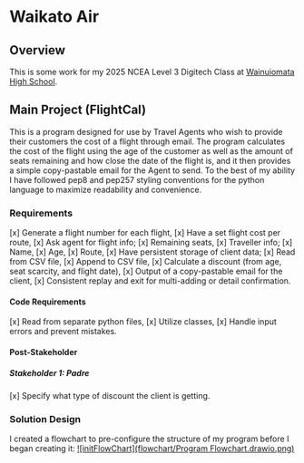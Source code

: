 # Waikato Air

## Overview

This is some work for my 2025 NCEA Level 3 Digitech Class at [Wainuiomata High School](https://wainuiomatahigh.school.nz/).

## Main Project (FlightCal)

This is a program designed for use by Travel Agents who wish to provide their customers the cost of a flight through email. The program calculates the cost of the flight using the age of the customer as well as the amount of seats remaining and how close the date of the flight is, and it then provides a simple copy-pastable email for the Agent to send.
To the best of my ability I have followed pep8 and pep257 styling conventions for the python language to maximize readability and convenience.

### Requirements

[x] Generate a flight number for each flight,
[x] Have a set flight cost per route,
[x] Ask agent for flight info;
    [x] Remaining seats,
    [x] Traveller info;
        [x] Name,
        [x] Age,
    [x] Route,
[x] Have persistent storage of client data;
    [x] Read from CSV file,
    [x] Append to CSV file,
[x] Calculate a discount (from age, seat scarcity, and flight date),
[x] Output of a copy-pastable email for the client,
[x] Consistent replay and exit for multi-adding or detail confirmation.

#### Code Requirements

[x] Read from separate python files,
[x] Utilize classes,
[x] Handle input errors and prevent mistakes.

#### Post-Stakeholder

##### Stakeholder 1: Padre
[x] Specify what type of discount the client is getting.

### Solution Design

I created a flowchart to pre-configure the structure of my program before I began creating it:
[![initFlowChart](flowchart/Program Flowchart.drawio.png)](https://viewer.diagrams.net/?tags=%7B%7D&lightbox=1&highlight=0000FF&edit=_blank&layers=1&nav=1&title=Program%20Flowchart.drawio&dark=auto#R%3Cmxfile%3E%3Cdiagram%20name%3D%22Page-1%22%20id%3D%22WkENpaIAz4KM4MTKUci-%22%3E7R1bc5u4%2Btd4zu6DPUggLo9J3HY729ukZ9vdpzPExjYttlzASby%2F%2FkiAMEjYKDYgudM%2BNCAQhu9%2B06eRebd%2BfhP729V7PA%2BiETTmzyNzOoIQmtAhf%2BjIPh8BruvmI8s4nBdjh4HP4b9BMWgUo7twHiS1G1OMozTc1gdneLMJZmltzI9j%2FFS%2FbYGj%2Bq9u%2FWUgDHye%2BZE4%2BjWcp6t81EXGYfyPIFyu2C8Do7iy9tnNxUCy8uf4qTJkvhqZdzHGaX60fr4LIgo9Bpd83usjV8sXi4NNKjPB%2BmF881%2FZyy%2F4%2FR8W%2BPYl%2FGC44%2BIpj360Kz74LgrpA6ExDVI%2FjJLi5dM9gwj5ji09nO2jcDMPYnNk3j6twjT4vPVn9MITIQUytkrXETkD5PAB78id83cP5YA%2F%2B76M6ejHXUoeExTjSY5%2FgMix%2BH3sZYM4DZ4rQ8X3vgnwOkjjPbmluDr2GBkV5OeZxfnTAZclxlYVPLrFmF%2BQz7J89gHC5KAA8gsADgWAv46yn%2F05AI4Q0gzgtikANJgTFi9OcZyu8BJv%2FOjVYfQ2zuFHrhvk7HDPO4y3BeS%2BBWm6L%2BSVv0txHQHBc5j%2BXTn%2Bhz5qgoqz6XPx5OxkXzn5FMQh%2Be4gZmMbAoO%2FqyeVJ9HTw6OyM%2Faso7hM8C6eBSfgVYAr9eNlkJ64D9n5jRSYJ0kjDiI%2FDR%2Fr8rR7NDvaoPkokqFTUsD14NnWC8%2BmID9vMf4ebpY%2FiQCFhm4ayxIg%2FsFfB0eBTD7fj6IgwsvYXxOgbCuUXrtWYYE2bCzC54DZhqAr0wDWAW1bDYCGDYC2%2BwI0w7QGImwCW1RVKa6KO0uJ1Zu8QpLyinkc3cmrbOpNHPv7yg1bHG7SpPLkT3SgQl%2B2w9FXoTBfS0%2Fg7Xl%2BgolOTiAH%2BUsfKLL8%2BvOJFAnS4GZ5%2FcLANXQTBo4A509xSCAC7Silamfrb2ogt3%2FsqCN5O8MRJkC8oQS%2BfPB%2FI%2B9HXsDg%2FvyewY14w5t0vPDXYbTPp6zxBic55MvruYajV43tcz5OwJqOfeK3bPILCeHKtHKJIm28xvNi3gYXWDy8Jjla5n8RHz1ABEp0NPOMyzMGNZTBjYxM6TFFCaKAQgTYbfeC8l5GLWc9Bh4ek2OnvHK4kOOlvJCzAz2tMwQZqbCEcP1T9VKVLeidGUjpeMYadARkpwf2OIxV3jjnCRmYlJdKcBwYB1HWOdxZgZ%2BxP4y7leGckZqnFAxVXrQr1whjlePLyu%2FzyMpOS4ydxqD5C4McBiF123XEYDZYlwTFfYLIyAUjEba5bGTy5co1E%2BTMVEe5ZoK2SjOVmaJSARVmpYKhnGpP1khFWjnVnmjUPRJP2n%2BgItD4HPjpcaf6WhjJdB3NGAlYShlp4qCRTNTqpL8HemMlFrlv5SVgasVL7L0rzPQxDpfh5uo5yOKcJFDGqtSxEFLLQmdxkDMUB7F86bVxkJiUnAZJGm7Ib%2BPrZyPo1FNkOrARFCD%2BJtgEsZ9S%2FV8mKD%2Fs1g%2FUleEQUOenFoh2AUEbchA0kHIIuleoy4eyioFsrkmT0C20HI6%2BzJZQbElYZ89wnAGCt5ZidQn11peyZNq993YenZpGnU5dt4XoLC5jwE3oh%2BiAmLKdUu27pklUaNzjXSomEAbXKaZJk%2FN1HnaUaxW1oZbzzFsXSfPr2JqY5c18ScQQjNw1H1%2BGbaUlLJx0BnLoBtKoBj0gWjrcphWey4JQDbhaEs0V61Amy98xmh1JNOvlxpafpzxOLo1kYEmjuR%2FJbUliGuiFaXh9glstR8sW83SO5%2FMMbYcrzXHavDuX9%2B7MAQxtqLTS%2Bdx8woucu64NRXidBsSvYFO7c66gUPAypIqVdXd4TSGQeaC09ML4L059%2BqAiI2v8luwe0tif0bj47wJNDO5DI4uTespTrFAso7vzo9kuyiPb0zCZESCl6kFnunXQqS9AhJ5KIfOidTNHYw%2FDG7BQma9ynmXjcWTntBg23P0uaLkfsCKH5gn9GELmVRZWDBTlNqUXeGmlHk21qYuaOJJeHDGUzSONU0sTqePw6TIXtcgdfnHEEOkyU2n4%2FdwFObrJEU8PmrOtl9IcP4M59ccX5EDn1ISeiFSpM3imnaYbjQJNAk02X0fAlnoeJ1J%2BhtlmkkGATs7oiUw1ciec66VTQxM6dXk6BW3ClJ8B24oVTF5gwyGqFSzFSVita7Ll7UzNmgaIJShvAkprbzcLTP4sYrwmf%2F5KdKhu5HMHGtShME6swE%2BAEyvDXUTB8w1tvJTR3bw4nM4iP0nCWR1cHGyLzwM5ybK6WzSB1inQttJYBWyoAWps7GUis0HCAUEmcvjI%2BauYd1JY8pX2AHGPyjlQeFRnUhAKCP96w5bYheXiOnR772%2FmGe8QQ2Vs0tcu5qBpZUVeeHQ5nvraYdBUO2yjIblLlE4EssWiEQpHumSbjFSL4A%2FgnYePDLr3wSIgsKHLS404L6sz5mGWHfAzICxwTAGYLyQ3COqoLC9yCgnNKUwqSKs8WD3agOC9NQnFJvbuD21iY5QehGLnwaR23S0bmh5IrkIgVmZ6Hht6sWwFtszj%2BpavtkA7hzZwfkM97LUtcnE4DaY%2BFWipiZMMUm8zfP3CMcOFW61e9lVpYdOXO6D8D7V5k8hApyb01CxHbQngAJWeR0myvdRPtniX6RFNfEn23hXR%2FTlrfwONT3HRFOSotQTapbEfz5jjcxLAL1m4y8Veyua6ymwnpLhUTWfGYIhoZ4zOpfplOBWDBDfJ9zKsYnxd%2BZRJ0lVA3%2Bmrn4nnlIZfpvgEywzkYFh2XT%2BYTTwyqMGClFYxgIs5pL8wJCP89iIbTapsTMerERdqySTyTUBfej8w21KVfMM7fkZP9pBY4%2FgO086th6bjfuo3kv07%2FyGIOE2ZN6CbzsjUzM%2Bh7B7O%2FOimuLAO5%2FOcK4Ik%2FDfrZpOTXoEw8nB0S0MpTcR4kicFwVI2oC9%2BZVTt8d4ocIyJZbLeukzmjDpxmG3PrD22rBdmz8CLRRL04teyoIx6mXVe2VWPWl1WZjmdp07OlFmch2W1tiPlJoxbl8CbJyf0I4KchuYiYbKNMuBcixhibNaJGGLSgTkHlwmhPY%2Fc%2FoWOq3Y5RFXoaNeQTlrsuP2UabXntizTmyDoWQA4tuUYyLXrj%2Bw5EuuJXst7f0M3hbkeccAY4HJxYEyA69SNEtSJUcLEChMPXLi9P%2BHAGKAartlG4clwzQqvH3bJQH4n4tMRVlM7KKMhIdnflimK28Q4Z4VnBmtEb0uKVLvzauvL4glizukuDvKFUK%2FWfhiJjDBwEIazBz3lOSNbVA73gT%2BncjV5JP8vwkiD1jXQ4315pBpuSvMeHW7Go74jgmyGT5NIF1%2BO7CG3Sk0SE9oKnoFrn5rQj9doQ20IesBNxLpeG6mKlC%2BTZWKZzyFg0Kw3r6xYg1O7wFCvd5UuFjivCLvOWk5%2FLr0tbX%2B6WugEfslwS1gQXHS74w2hDURLOk9j5HGCPKl59%2FmLLhYix%2BBlgbk6%2FnYFAM6yWEsyyQzrI%2FJ0jme7dQaGF2%2Ff1z0UnaaN%2BZqg2Jub7mi0JPq8uGePUtKR3t9SkyVVfFfwIerTHLHyXH8%2BFCAl6%2B72x4jaVGpIM%2BLYmBiGWedGk3g5gzoEjPXac6J6uQSOUvP0vCXXQyWcHFnr1OncOr0Ip0w46OBy6FaRKI3T7nXpZXwq2ul5RSLRWjPaTy1Xdv%2BhrdTCzQLH62KHEfJ%2BP3ZhTDCr2nQXgrvKY7vur5r2Vpl2dQpN9MfK3PdPsdk3ZzKqZyKNOgsNF08%2Bn7Fc2cbQbj9byDQU0NYpCrpoUlawuNC0h11P6IpB6luMv4ebLCoVpH4YHd%2FBcbaPQkJYsXmGP%2Ffgz74vM8L8uEsjuqNHPp4U%2FIu6UoP8EhargYWNIZ0%2BV3GRxNX1%2FJb29ly96iZcsYfsIQEU5g1ERtD215RX8v%2FJyH2wPOygpkd5Ba8FIVKtBj2oDw%2FpVjDOCjLb%2B%2Bt13rvsMnYR10fmTtcuXwYWLkblIrCnyiKwOFjjxyBjqXn4GM53WVeKGTNDs84VTytM0ylZVmWinp9szjcbK0%2BseNpEInVzzRiXtLOTJpU0fAeFcVtfP36C1dY50Dx1fz8JB0%2BbveOvlz716svM3rsi7t%2FOydeHi33meszCpGnT3kFrrPnFjuOG3kHukL6DJ%2BbdpkEUZLYi03GvdagcEFSccg0HDI32RNROiEjvq2ToFYD0xIXBJUO8rdqDLCypmi%2F4Jo0a8IXiTYG05gvZXTmAodemQJ4Ye9BwAQLPDFD5duze1S8J7bE0ypOOLGiyH7ttcYErD3EU0oerIsYxrqA2irfXoGwtd2%2B2bhmVVx%2BTuK7qKGmlxShVE50FDH1Wf2lXHlUa3hKmiF6OPjA0CtbrZmDKo7V7nXohVsVQhGSNVC1qr9wE5XeUajJBrWEdMsW70OnNL7KRCu2UW8M2rT9VqRRvQQLlqwHLfRT0Nygu4Qj5GIVuLNEUpJiF%2BfYDTZ1zlAcoTA1oWm0Zrda6QTY%2BAdj%2B7b1X%2ByGbeoSHf1w5qX1WC6uXp4S5jK1ZX%2BzaPqG1hx%2BfKeMm9BNpYXuHaSDfr5kX9KqaA0BcfPFPIBah6tNFrSTDbroqOka9T0khqs6VRP13SitpreoKxlSJ7%2FGuYbehZEcumq9ldwwaMuFvc96g2bBWu6%2BE%2Fx592e%2Bjj3%2B%2B%2BQv%2F%2BfUthKv%2F%2BW%2FHGkXEpDe%2FHCwkxrS4gp0gztTDXNMJq20nYX4CatPDyLpwgjlENVeJuYrE%2BKBBL3%2Fe3Lc0MPcbugixAod7%2FJQF10ZFVlc1%2BPitWvsEHzmNMU6rdEm%2BafUez6lF8Or%2F%3C%2Fdiagram%3E%3C%2Fmxfile%3E)